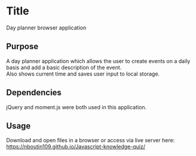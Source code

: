 # Title
Day planner browser application

## Purpose
A day planner application which allows the user to create events on a daily basis and add a basic description of the event.  
Also shows current time and saves user input to local storage.

## Dependencies
jQuery and moment.js were both used in this application.

## Usage
Download and open files in a browser or access via live server here:  https://nboutin109.github.io/Javascript-knowledge-quiz/
